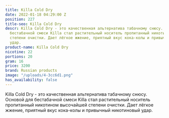 ```yaml
---
title: Killa Cold Dry
date: 2022-01-18 04:29:00 Z
position: 227
title-seo: Killa Cold Dry
descr: Killa Cold Dry - это качественная альтернатива табачному снюсу. Основой для
  бестабачной смеси Killa стал растительный носитель пропитанный никотином высочайшей
  степени очистки. Дает лёгкое жжение, приятный вкус кока-колы и привычный никотиновый
  удар.
product-name: Killa Cold Dry
nicotine: 22
portions: 20
gram: 16
price: 3200
brand: Russian products
image: "/uploads/4-3cc6d1.png"
has_availability: false
---
```


Killa Cold Dry - это качественная альтернатива табачному снюсу. Основой для бестабачной смеси Killa стал растительный носитель пропитанный никотином высочайшей степени очистки. Дает лёгкое жжение, приятный вкус кока-колы и привычный никотиновый удар.